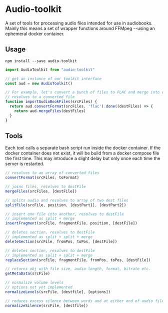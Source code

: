 # Audio-toolkit

A set of tools for processing audio files intended for use in audiobooks. Mainly this means a set of wrapper functions around FFMpeg --using an ephemeral docker container.

## Usage

``` npm install --save audio-toolkit ```

```javascript
import AudioToolkit from "audio-toolkit"

// get an instance of our toolkit interface
const aud = new AudioToolkit()

// For example, let's convert a bunch of files to FLAC and merge into one
// resolves to a converted file
function importAudioBookFiles(srcFiles) {
  return aud.convertFormat(srcFiles, 'flac').done((destFiles) => {
    return aud.mergeFiles(destFiles)
  }
}
```

## Tools

Each tool calls a separate bash script run inside the docker
container. If the docker container does not exist, it will be build from
a docker compose file the first time. This may introduce a slight delay
but only once each time the server is restarted.

```javascript
// resolves to an array of converted files
convertFormat(srcFiles, toFormat)

// joins files, resolves to destFile
mergeFiles(srcFiles, [destFile])

// splits audio and resolves to array of two dest files
splitFile(srcFile, position, [destPart1], [destPart2])

// insert one file into another, resolves to destFile
// implemented as split + merge
insertFragment(srcFile, fragmentFile, position, [destFile])

// deletes section, resolves to destFile
// implemented as split + split + merge
deleteSection(srcFile, fromPos, toPos, [destFile])

// deletes section, resolves to destFile
// implemented as split + split + merge
replaceSection(srcFile, fragmentFile, fromPos, toPos, [destFile])

// returns obj with file size, audio length, format, bitrate etc.
getMetaData(srcFile)

// normalize volume levels
// options not yet implemented
normalizeLevels(srcFile, [destfile], [options])

// reduces excess silence between words and at either end of audio file
normalizeSilence(srcFile, [destfile])

```
